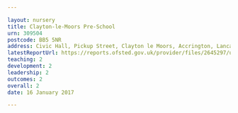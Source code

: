 ```yaml
---

layout: nursery
title: Clayton-le-Moors Pre-School
urn: 309504
postcode: BB5 5NR
address: Civic Hall, Pickup Street, Clayton le Moors, Accrington, Lancashire, BB5 5NR
latestReportUrl: https://reports.ofsted.gov.uk/provider/files/2645297/urn/309504.pdf
teaching: 2
development: 2
leadership: 2
outcomes: 2
overall: 2
date: 16 January 2017

---
```

